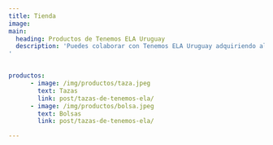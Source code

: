 ```yaml
---
title: Tienda
image:
main:
  heading: Productos de Tenemos ELA Uruguay
  description: 'Puedes colaborar con Tenemos ELA Uruguay adquiriendo alguno de estos productos:
'


productos:
      - image: /img/productos/taza.jpeg
        text: Tazas
        link: post/tazas-de-tenemos-ela/
      - image: /img/productos/bolsa.jpeg
        text: Bolsas
        link: post/tazas-de-tenemos-ela/

---
```

